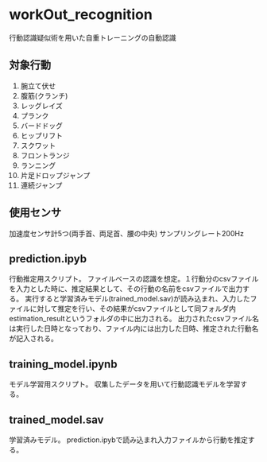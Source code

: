 # workOut_recognition
行動認識疑似術を用いた自重トレーニングの自動認識

## 対象行動
01. 腕立て伏せ
02. 腹筋(クランチ)
03. レッグレイズ
04. プランク
05. バードドッグ
06. ヒップリフト
07. スクワット
08. フロントランジ
09. ランニング
10. 片足ドロップジャンプ
11. 連続ジャンプ

## 使用センサ
加速度センサ計5つ(両手首、両足首、腰の中央)
サンプリングレート200Hz

## prediction.ipyb
行動推定用スクリプト。
ファイルベースの認識を想定。１行動分のcsvファイルを入力とした時に、推定結果として、その行動の名前をcsvファイルで出力する。
実行すると学習済みモデル(trained_model.sav)が読み込まれ、入力したファイルに対して推定を行い、その結果がcsvファイルとして同フォルダ内estimation_resultというフォルダの中に出力される。
出力されたcsvファイル名は実行した日時となっており、ファイル内には出力した日時、推定された行動名が記入される。

## training_model.ipynb
モデル学習用スクリプト。
収集したデータを用いて行動認識モデルを学習する。

## trained_model.sav
学習済みモデル。
prediction.ipybで読み込まれ入力ファイルから行動を推定する。
